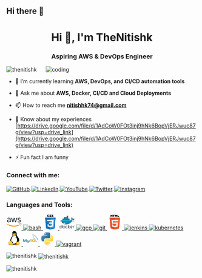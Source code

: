 ## Hi there 👋


<h1 align="center">Hi 👋, I'm TheNitishk</h1>
<h3 align="center">Aspiring AWS & DevOps Engineer</h3>
<img align="right" alt="coding" width="400" src="https://github.com/user-attachments/assets/d807ca03-23e0-438d-82f7-1b6304344edc"/>

<p align="left"> <img src="https://komarev.com/ghpvc/?username=thenitishk&label=Profile%20views&color=0e75b6&style=flat" alt="thenitishk" /> </p>

- 🌱 I’m currently learning **AWS, DevOps, and CI/CD automation tools**

- 💬 Ask me about **AWS, Docker, CI/CD and Cloud Deployments**

- 📫 How to reach me **nitishhk74@gmail.com**

- 📄 Know about my experiences [https://drive.google.com/file/d/1AdCoW0FOt3inj9hNk6BopVjERJwuc87g/view?usp=drive_link](https://drive.google.com/file/d/1AdCoW0FOt3inj9hNk6BopVjERJwuc87g/view?usp=drive_link)

- ⚡ Fun fact I am funny

<h3 align="left">Connect with me:</h3>
<p align="left">
  <a href="https://github.com/thenitishk" target="_blank">
    <img align="center" src="https://cdn.jsdelivr.net/npm/simple-icons@v9/icons/github.svg" alt="GitHub" height="30" width="40" />
  </a>
  <a href="https://www.linkedin.com/in/nitish77" target="_blank">
    <img align="center" src="https://cdn.jsdelivr.net/npm/simple-icons@v9/icons/linkedin.svg" alt="LinkedIn" height="30" width="40" />
  </a>
  <a href="https://www.youtube.com/@nitishhvlog18" target="_blank">
    <img align="center" src="https://cdn.jsdelivr.net/npm/simple-icons@v9/icons/youtube.svg" alt="YouTube" height="30" width="40" />
  </a>
  <a href="https://twitter.com/your_twitter_username" target="_blank">
    <img align="center" src="https://cdn.jsdelivr.net/npm/simple-icons@v9/icons/twitter.svg" alt="Twitter" height="30" width="40" />
  </a>
  <a href="https://www.instagram.com/your_instagram_username" target="_blank">
    <img align="center" src="https://cdn.jsdelivr.net/npm/simple-icons@v9/icons/instagram.svg" alt="Instagram" height="30" width="40" />
  </a>
</p>


<h3 align="left">Languages and Tools:</h3>
<p align="left"> <a href="https://aws.amazon.com" target="_blank" rel="noreferrer"> <img src="https://raw.githubusercontent.com/devicons/devicon/master/icons/amazonwebservices/amazonwebservices-original-wordmark.svg" alt="aws" width="40" height="40"/> </a> <a href="https://www.gnu.org/software/bash/" target="_blank" rel="noreferrer"> <img src="https://www.vectorlogo.zone/logos/gnu_bash/gnu_bash-icon.svg" alt="bash" width="40" height="40"/> </a> <a href="https://www.w3schools.com/css/" target="_blank" rel="noreferrer"> <img src="https://raw.githubusercontent.com/devicons/devicon/master/icons/css3/css3-original-wordmark.svg" alt="css3" width="40" height="40"/> </a> <a href="https://www.docker.com/" target="_blank" rel="noreferrer"> <img src="https://raw.githubusercontent.com/devicons/devicon/master/icons/docker/docker-original-wordmark.svg" alt="docker" width="40" height="40"/> </a> <a href="https://cloud.google.com" target="_blank" rel="noreferrer"> <img src="https://www.vectorlogo.zone/logos/google_cloud/google_cloud-icon.svg" alt="gcp" width="40" height="40"/> </a> <a href="https://git-scm.com/" target="_blank" rel="noreferrer"> <img src="https://www.vectorlogo.zone/logos/git-scm/git-scm-icon.svg" alt="git" width="40" height="40"/> </a> <a href="https://www.w3.org/html/" target="_blank" rel="noreferrer"> <img src="https://raw.githubusercontent.com/devicons/devicon/master/icons/html5/html5-original-wordmark.svg" alt="html5" width="40" height="40"/> </a> <a href="https://www.jenkins.io" target="_blank" rel="noreferrer"> <img src="https://www.vectorlogo.zone/logos/jenkins/jenkins-icon.svg" alt="jenkins" width="40" height="40"/> </a> <a href="https://kubernetes.io" target="_blank" rel="noreferrer"> <img src="https://www.vectorlogo.zone/logos/kubernetes/kubernetes-icon.svg" alt="kubernetes" width="40" height="40"/> </a> <a href="https://www.linux.org/" target="_blank" rel="noreferrer"> <img src="https://raw.githubusercontent.com/devicons/devicon/master/icons/linux/linux-original.svg" alt="linux" width="40" height="40"/> </a> <a href="https://www.mysql.com/" target="_blank" rel="noreferrer"> <img src="https://raw.githubusercontent.com/devicons/devicon/master/icons/mysql/mysql-original-wordmark.svg" alt="mysql" width="40" height="40"/> </a> <a href="https://www.python.org" target="_blank" rel="noreferrer"> <img src="https://raw.githubusercontent.com/devicons/devicon/master/icons/python/python-original.svg" alt="python" width="40" height="40"/> </a> <a href="https://www.vagrantup.com/" target="_blank" rel="noreferrer"> <img src="https://www.vectorlogo.zone/logos/vagrantup/vagrantup-icon.svg" alt="vagrant" width="40" height="40"/> </a> </p>

<p><img align="left" src="https://github-readme-stats.vercel.app/api/top-langs?username=thenitishk&show_icons=true&locale=en&layout=compact" alt="thenitishk" /></p>

<p>&nbsp;<img align="center" src="https://github-readme-stats.vercel.app/api?username=thenitishk&show_icons=true&locale=en" alt="thenitishk" /></p>

<p><img align="center" src="https://github-readme-streak-stats.herokuapp.com/?user=thenitishk&" alt="thenitishk" /></p>
